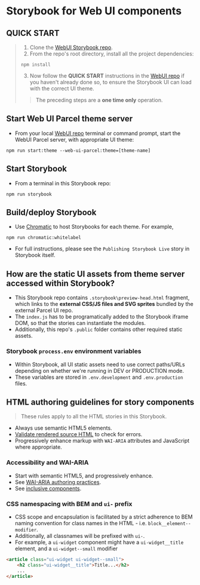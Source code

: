 # Storybook for Web UI components

## QUICK START

> 1. Clone the [WebUI Storybook repo](https://github.com/basher/WebUI-Storybook).
> 2. From the repo's root directory, install all the project dependencies:
> ```
> npm install
> ```
> 3. Now follow the **QUICK START** instructions in the [WebUI repo](https://github.com/basher/WebUI-Parcel) if you haven't already done so, to ensure the Storybook UI can load with the correct UI theme.
>> The preceding steps are a **one time only** operation.

## Start Web UI Parcel theme server
- From your local [WebUI repo](https://github.com/basher/WebUI-Parcel) terminal or command prompt, start the WebUI Parcel server, with appropriate UI theme:
```
npm run start:theme --web-ui-parcel:theme=[theme-name]
```

## Start Storybook
- From a terminal in this Storybook repo:
```
npm run storybook
```

## Build/deploy Storybook
- Use [Chromatic](https://www.chromatic.com/) to host Storybooks for each theme. For example,
```
npm run chromatic:whitelabel
```
- For full instructions, please see the `Publishing Storybook Live` story in Storybook itself.

## How are the static UI assets from theme server accessed within Storybook?
- This Storybook repo contains `.storybook\preview-head.html` fragment, which links to the **external CSS/JS files and SVG sprites** bundled by the external Parcel UI repo.
- The `index.js` has to be programatically added to the Storybook iframe DOM, so that the stories can instantiate the modules.
- Additionally, this repo's `.public` folder contains other required static assets.

### Storybook `process.env` environment variables
- Within Storybook, all UI static assets need to use correct paths/URLs depending on whether we're running in DEV or PRODUCTION mode.
- These variables are stored in `.env.development` and `.env.production` files.

## HTML authoring guidelines for story components

> These rules apply to all the HTML stories in this Storybook.
- Always use semantic HTML5 elements.
- [Validate rendered source HTML](https://validator.w3.org/#validate_by_input) to check for errors.
- Progressively enhance markup with `WAI-ARIA` attributes and JavaScript where appropriate.

### Accessibility and WAI-ARIA

- Start with semantic HTML5, and progressively enhance.
- See [WAI-ARIA authoring practices](https://www.w3.org/TR/wai-aria-practices-1.1/).
- See [inclusive components](https://inclusive-components.design/).

### CSS namespacing with BEM and `ui-` prefix

- CSS scope and encapsulation is facilitated by a strict adherence to BEM naming convention for class names in the HTML - i.e. `block__element--modifier`.
- Additionally, all classnames will be prefixed with `ui-`.
- For example, a `ui-widget` component might have a `ui-widget__title` element, and a `ui-widget--small` modifier

```html
<article class="ui-widget ui-widget--small">
    <h2 class="ui-widget__title">Title...</h2>
    ...
</article>
```
